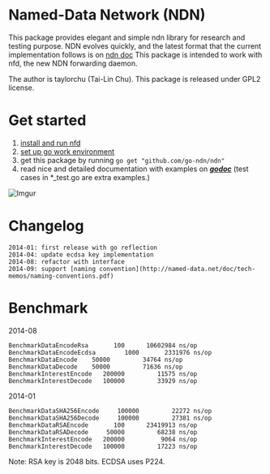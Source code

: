 Named-Data Network (NDN)
========================
This package provides elegant and simple ndn library for research and testing purpose.
NDN evolves quickly, and the latest format that the current implementation follows is on [ndn doc](http://named-data.net/doc/ndn-tlv/)
This package is intended to work with nfd, the new NDN forwarding daemon.

The author is taylorchu (Tai-Lin Chu). This package is released under GPL2 license.

Get started
===========
1. [install and run nfd](http://named-data.net/doc/NFD/current/INSTALL.html)
2. [set up go work environment](https://golang.org/doc/install)
3. get this package by running `go get "github.com/go-ndn/ndn"`
4. read nice and detailed documentation with examples on ___[godoc](https://godoc.org/github.com/go-ndn/ndn)___
	(test cases in *_test.go are extra examples.)


![Imgur](http://i.imgur.com/mWMese2.jpg)

Changelog
=========

```
2014-01: first release with go reflection
2014-04: update ecdsa key implementation
2014-08: refactor with interface
2014-09: support [naming convention](http://named-data.net/doc/tech-memos/naming-conventions.pdf)
```

Benchmark
=========

2014-08
```
BenchmarkDataEncodeRsa	     100	  10602984 ns/op
BenchmarkDataEncodeEcdsa	    1000	   2331976 ns/op
BenchmarkDataEncode	   50000	     34764 ns/op
BenchmarkDataDecode	   50000	     71636 ns/op
BenchmarkInterestEncode	  200000	     11575 ns/op
BenchmarkInterestDecode	  100000	     33929 ns/op
```

2014-01

```
BenchmarkDataSHA256Encode     100000         22272 ns/op
BenchmarkDataSHA256Decode     100000         27381 ns/op
BenchmarkDataRSAEncode       100      23419913 ns/op
BenchmarkDataRSADecode     50000         68238 ns/op
BenchmarkInterestEncode   200000          9064 ns/op
BenchmarkInterestDecode   100000         17223 ns/op
```
Note: RSA key is 2048 bits. ECDSA uses P224.
